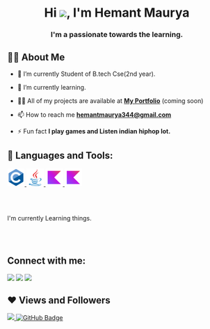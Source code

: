 

<h1 align="center">Hi <img src="https://raw.githubusercontent.com/MartinHeinz/MartinHeinz/master/wave.gif" width="30px">, I'm Hemant Maurya</h1>
<h3 align="center">I'm a passionate towards the learning.</h3>


## 🙋‍♂️ About Me

- 🔭 I’m currently Student of B.tech Cse(2nd year).

- 🌱 I’m currently learning.

- 👨‍💻 All of my projects are available at **[My Portfolio]()** (coming soon)

- 📫 How to reach me **hemantmaurya344@gmail.com**

- ⚡ Fun fact **I play games and Listen indian hiphop lot.**

## 🚀 Languages and Tools:

<a href="https://www.cprogramming.com/" target="_blank" rel="noreferrer"> <img src="https://raw.githubusercontent.com/devicons/devicon/master/icons/c/c-original.svg" alt="c" width="40" height="40"/> </a> 
<a href="https://www.java.com/en/" > <img src="https://raw.githubusercontent.com/devicons/devicon/master/icons/java/java-original.svg" alt="java"  width="40" height="40"/> </a>
<a href="https://kotlinlang.org/" > <img src="https://raw.githubusercontent.com/devicons/devicon/master/icons/kotlin/kotlin-original.svg" alt="java"  width="40" height="40"/> </a>
<a href="" > <img src="https://raw.githubusercontent.com/devicons/devicon/master/icons/kotlin/kotlin-original.svg" alt="java"  width="40" height="40"/> </a>
</p>



<!-- [![React Badge](https://img.shields.io/badge/-React-61DBFB?style=for-the-badge&labelColor=black&logo=react&logoColor=61DBFB)](#)  [![Javascript Badge](https://img.shields.io/badge/-Javascript-F0DB4F?style=for-the-badge&labelColor=black&logo=javascript&logoColor=F0DB4F)](#) [![Typescript Badge](https://img.shields.io/badge/-Typescript-007acc?style=for-the-badge&labelColor=black&logo=typescript&logoColor=007acc)](#) [![Nodejs Badge](https://img.shields.io/badge/-Nodejs-3C873A?style=for-the-badge&labelColor=black&logo=node.js&logoColor=3C873A)](#) [![GraphQL Badge](https://img.shields.io/badge/-GraphQl-e535ab?style=for-the-badge&labelColor=black&logo=node.js&logoColor=e535ab)](#) -->
<br/>




  <br/>     I'm currently Learning things.


<br/>
<br/>

## Connect with me:
<p align="left">

<a href = "https://www.linkedin.com/in/hemantmaurya344/"><img src="https://img.icons8.com/fluent/48/000000/linkedin.png"/></a>
<a href = "https://twitter.com/mauryahemant19"><img src="https://img.icons8.com/fluent/48/000000/twitter.png"/></a>
<a href = "https://www.instagram.com/iamhemantmaurya/"><img src="https://img.icons8.com/fluent/48/000000/instagram-new.png"/></a>


</p>

## ❤ Views and Followers
<a href="https://github.com/Meghna-DAS/github-profile-views-counter">
    <img src="https://komarev.com/ghpvc/?username=hemantmaurya344">
</a>
<a href="https://github.com/hemantmaurya344?tab=followers"><img src="https://img.shields.io/github/followers/hemantmaurya344?label=Followers&style=social" alt="GitHub Badge"></a>
